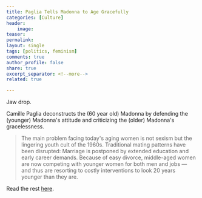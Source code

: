 ```yaml
---
title: Paglia Tells Madonna to Age Gracefully
categories: [Culture]
header:
    image: 
teaser: 
permalink: 
layout: single
tags: [politics, feminism]
comments: true
author_profile: false
share: true
excerpt_separator: <!--more-->
related: true

---
```


Jaw drop. 

Camille Paglia deconstructs the (60 year old) Madonna by defending the (younger) Madonna's attitude and criticizing the (older) Madonna's gracelessness. 

>The main problem facing today's aging women is not sexism but the lingering youth cult of the 1960s. Traditional mating patterns have been disrupted: Marriage is postponed by extended education and early career demands. Because of easy divorce, middle-aged women are now competing with younger women for both men and jobs — and thus are resorting to costly interventions to look 20 years younger than they are.

Read the rest [here](http://www.hollywoodreporter.com/news/camille-paglia-how-age-disgracefully-hollywood-guest-column-960794).